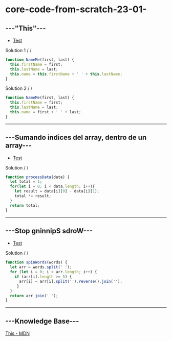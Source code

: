 # core-code-from-scratch-23-01-

## ---"This"---

* [Test](https://www.codewars.com/kata/547c71fdc5b2b38db1000098/train/javascript)

Solution 1 / /

``` javascript
function NameMe(first, last) { 
  this.firstName = first;
  this.lastName = last;
  this.name = this.firstName + ' ' + this.lastName;
}
```

Solution 2 / /

``` javascript
function NameMe(first, last) { 
  this.firstName = first;
  this.lastName = last;
  this.name = first + ' ' + last;
}
```

---
## ---Sumando indices del array, dentro de un array---

* [Test](https://www.codewars.com/kata/586e1d458cb711f0a800033b/train/javascript)

Solution / /

``` javascript
function processData(data) {
  let total = 1;
  for(let i = 0; i < data.length; i++){
    let result = data[i][0] - data[i][1];
    total *= result;
  }
  return total;
}
```

---
## ---Stop gninnipS sdroW---

* [Test](https://www.codewars.com/kata/5264d2b162488dc400000001/train/javascript)

Solution / /
```javascript
function spinWords(words) {
  let arr = words.split(' ');
  for (let i = 0; i < arr.length; i++) {
    if (arr[i].length >= 5) {
      arr[i] = arr[i].split('').reverse().join('');
     }
  }
  return arr.join(' ');
}
```

---
## ---Knowledge Base---
[This - MDN](https://developer.mozilla.org/es/docs/Web/JavaScript/Reference/Operators/this)
